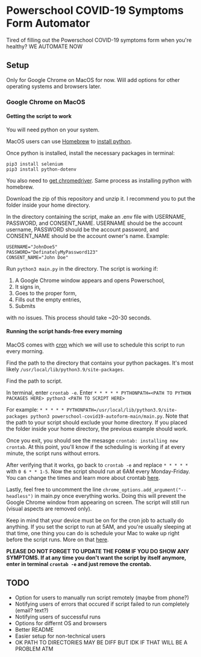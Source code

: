 # Powerschool COVID-19 Symptoms Form Automator 

Tired of filling out the Powerschool COVID-19 symptoms form when you're healthy? WE AUTOMATE NOW

## Setup 

Only for Google Chrome on MacOS for now. Will add options for other operating systems and browsers later. 

### Google Chrome on MacOS 

#### Getting the script to work 
You will need python on your system. 

MacOS users can use [Homebrew](https://brew.sh/) to [install python](https://formulae.brew.sh/formula/python@3.9).

Once python is installed, install the necessary packages in terminal: 

```
pip3 install selenium 
pip3 install python-dotenv
```

You also need to [get chromedriver](https://formulae.brew.sh/cask/chromedriver). Same process as installing python with homebrew. 

Download the zip of this repository and unzip it. I recommend you to put the folder inside your home directory. 

In the directory containing the script, make an .env file with USERNAME, PASSWORD, and CONSENT_NAME. USERNAME should be the account username, PASSWORD should be the account password, and CONSENT_NAME should be the account owner's name. Example: 

```
USERNAME="JohnDoe5"
PASSWORD="DefinatelyMyPassword123"
CONSENT_NAME="John Doe"
```

Run ```python3 main.py``` in the directory. The script is working if: 

1. A Google Chrome window appears and opens Powerschool, 
2. It signs in, 
3. Goes to the proper form, 
4. Fills out the empty entries, 
5. Submits

with no issues. This process should take ~20-30 seconds.

#### Running the script hands-free every morning 

MacOS comes with [cron](https://en.wikipedia.org/wiki/Cron) which we will use to schedule this script to run every morning. 

Find the path to the directory that contains your python packages. It's most likely ```/usr/local/lib/python3.9/site-packages```. 

Find the path to script. 

In terminal, enter ```crontab -e```. Enter ```* * * * * PYTHONPATH=<PATH TO PYTHON PACKAGES HERE> python3 <PATH TO SCRIPT HERE>``` 

For example: ```* * * * * PYTHONPATH=/usr/local/lib/python3.9/site-packages python3 powerschool-covid19-autoform-main/main.py```. Note that the path to your script should exclude your home directory. If you placed the folder inside your home directory, the previous example should work. 

Once you exit, you should see the mesasge ```crontab: installing new crontab```. At this point, you'll know if the scheduling is working if at every minute, the script runs without errors. 

After verifying that it works, go back to ```crontab -e``` and replace ```* * * * *``` with ```0 6 * * 1-5```. Now the script should run at 6AM every Monday-Friday. You can change the times and learn more about crontab [here](https://crontab.guru/). 

Lastly, feel free to uncomment the line ```chrome_options.add_argument("--headless")``` in main.py once everything works. Doing this will prevent the Google Chrome window from appearing on screen. The script will still run (visual aspects are removed only). 

Keep in mind that your device must be on for the cron job to actually do anything. If you set the script to run at 5AM, and you're usually sleeping at that time, one thing you can do is schedule your Mac to wake up right before the script runs. More on that [here](https://support.apple.com/en-za/guide/mac-help/mchlp2266/mac). 

**PLEASE DO NOT FORGET TO UPDATE THE FORM IF YOU DO SHOW ANY SYMPTOMS. If at any time you don't want the script by itself anymore, enter in terminal ```crontab -e``` and just remove the crontab.**

## TODO 
- Option for users to manually run script remotely (maybe from phone?) 
- Notifying users of errors that occured if script failed to run completely (email? text?) 
- Notifying users of successful runs 
- Options for differnt OS and browsers 
- Better README 
- Easier setup for non-technical users
- OK PATH TO DIRECTORIES MAY BE DIFF BUT IDK IF THAT WILL BE A PROBLEM ATM 

